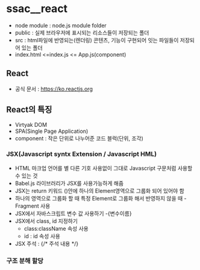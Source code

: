 # ssac__react

- node module : node.js module folder 
- public : 실제 브라우저에 표시되는 리소스들이 저장되는 폴더
- src : html파일에 반영되는(렌더링) 콘텐츠, 기능이 구현되어 잇는 파일들이 저장되어 있는 폴더
- index.html <=index.js <= App.js(component)

## React

- 공식 문서 : https://ko.reactjs.org

## React의 특징

- Virtyak DOM
- SPA(Single Page Application)
- component : 작은 단위로 나누어준 코드 블럭(단위, 조각)

### JSX(Javascript syntx Extension / Javascript HML)

- HTML 마크업 언어를 별 다른 기호 사용없이 그대로 Javascript 구문처럼 사용할 수 있는 것 
- Babel.js 라이브러리가 JSX를 사용가능하게 해줌
- JSX는 return 키워드 ()안에 하나의 Element영역으로 그룹화 되어 있어야 함
- 하나의 영역으로 그룹화 할 때 특정 Element로 그룹화 해서 반영하지 않을 때 - Fragment 사용
- JSX에서 자바스크립트 변수 값 사용하기
    -{변수이름}
- JSX에서 class, id 지정하기
    - class:className 속성 사용
    - id : id 속성 사용
- JSX 주석 : {/* 주석 내용 */}


### 구조 분해 할당

